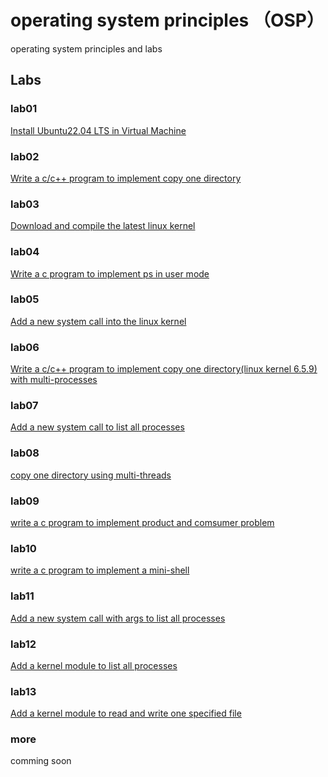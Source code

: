 # operating system principles （OSP）
operating system principles and labs

## Labs

### lab01
[Install Ubuntu22.04 LTS in Virtual Machine](/labs/lab01installlinux)

### lab02
[Write a c/c++ program to implement copy one directory](/labs/lab02copydir)

### lab03
[Download and compile the latest linux kernel](/labs/lab03compilelinux)

### lab04
[Write a c program to implement ps in user mode](/labs/lab04listprocessesinusermode)

### lab05
[Add a new system call into the linux kernel](/labs/lab05addnewsyscall)

### lab06
[Write a c/c++ program to implement copy one directory(linux kernel 6.5.9) with multi-processes](/labs/lab06copydirwithmultiprocesses)

### lab07
[Add a new system call  to list all processes](/labs/lab07addnewsyscallb)

### lab08
[copy one directory using multi-threads](/labs/lab08copydirwithmultithreads)

### lab09
[write a c program to implement product and comsumer problem](/labs/lab09ProductorComsumer)

### lab10
[write a c program to implement a mini-shell](/labs/lab10minishell)

### lab11
[Add a new system call with args to list all processes](/labs/lab11addnewsyscallarg)

### lab12
[Add a kernel module to list all processes](/labs/lab12linuxkernelmodulesimple)

### lab13
[Add a kernel module to read and write one specified file](/labs/lab13linuxkernelmodulechardevice)


### more
comming soon


